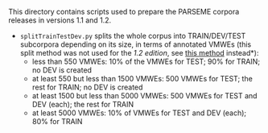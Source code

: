 This directory contains scripts used to prepare the PARSEME corpora releases in versions 1.1 and 1.2.

* `splitTrainTestDev.py` splits the whole corpus into TRAIN/DEV/TEST subcorpora depending on its size, in terms of annotated VMWEs (this split method was not used for the *1.2 edition*, see [this method](../splitting) instead*): 
  * less than 550 VMWEs: 10% of the VMWEs for TEST; 90% for TRAIN; no DEV is created
  * at least 550 but less than 1500 VMWEs: 500 VMWEs for TEST; the rest for TRAIN; no DEV is created
  * at least 1500 but less than 5000 VMWEs: 500 VMWEs for TEST and DEV (each); the rest for TRAIN
  * at least 5000 VMWEs: 10% of VMWEs for TEST and DEV (each); 80% for TRAIN
